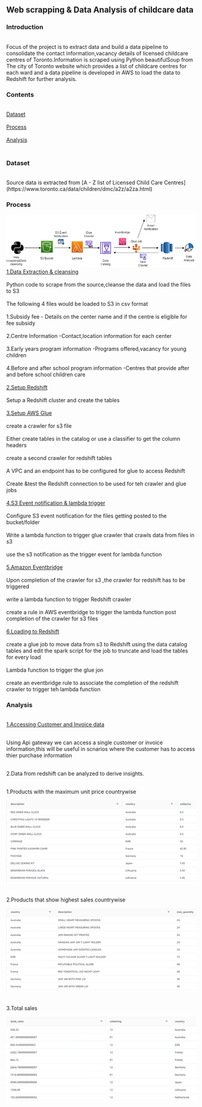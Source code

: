 <h2>Web scrapping & Data Analysis of childcare data</h2>
<h3>Introduction</h3>
<br>Focus of the project is to extract data and build a data pipeline to consolidate the contact information,vacancy details of licensed childcare centres of Toronto.Information is scraped using Python beautifulSoup from The city of Toronto website which provides a list of childcare centres for each ward and a data pipeline is developed in AWS to load the data to Redshift for further analysis.</br> 
 <h3>Contents</h3>
 <br><a href="#Dataset">Dataset</a></br>
 <br><a href="#Process">Process</a></br>
 <br><a href="#Analysis">Analysis</a></br>
 <h3><br id="Dataset">Dataset</br></h3>
 <br>Source data is extracted from  
 [A - Z list of Licensed Child Care Centres](https://www.toronto.ca/data/children/dmc/a2z/a2za.html)</br>
 <h3><p id="Process">Process</p></h3>
 
 ![alt text](https://github.com/shruthi2611/Childcare-Project/blob/main/process_flow.png "Process flow")
 <br>[1.Data Extraction & cleansing](https://github.com/shruthi2611/DEProjects/blob/main/simulation_src_code.ipynb)</br> 
      <br>Python code to scrape from the source,cleanse the data and load the files to S3</br>
      <br>The following 4 files would be loaded to S3 in csv format </br>
      <br>1.Subsidy fee - Details on the center name and if the centre is eligible for fee subsidy</br>
      <br>2.Centre Information -Contact,location information for each center</br>
      <br>3.Early years program information -Programs offered,vacancy for young children</br>
      <br>4.Before and after school program information -Centres that provide after and before school children care</br>
 <br>[2.Setup Redshift](https://github.com/shruthi2611/DEProjects/blob/main/Write_to_kinesis.py)</br>
 <br>Setup a Redshift cluster and create the tables </br>
 <br>[3.Setup AWS Glue](https://github.com/shruthi2611/DEProjects/blob/main/Write_to_kinesis.py)</br>
 <br>create a crawler for s3 file</br>
 <br>Either create tables in the catalog or use a classifier to get the column headers</br> 
 <br>create a second crawler for redshift tables</br>
 <br>A VPC and an endpoint has to be configured for glue to access Redshift</br>
 <br>Create &test the Redshift connection to be used for teh crawler and glue jobs</br>
 <br>[4.S3 Event notification & lambda trigger](https://github.com/shruthi2611/DEProjects/blob/main/Write_to_kinesis.py)</br>
 <br>Configure S3 event notification for the files getting posted to the bucket/folder</br>
 <br>Write a lambda function to trigger glue crawler that crawls data from files in s3</br>
 <br>use the s3 notification as the trigger event for lambda function</br>
 <br>[5.Amazon Eventbridge](https://github.com/shruthi2611/DEProjects/blob/main/write_kinesis_to_s3.py)</br>
 <br>Upon completion of the crawler for s3 ,the crawler for redshift has to be triggered</br>
 <br>write a lambda function to trigger Redshift crawler </br>
 <br>create a rule in AWS eventbridge to trigger the lambda function post completion of the crawler for s3 files</br>
 <br>[6.Loading to Redshift](https://github.com/shruthi2611/DEProjects/blob/main/Kinesis_to_Dynamodb.py)</br>
      <br>create a glue job to move data from s3 to Redshift using the data catalog tables and edit the spark script for the job to truncate and load the tables for every load</br>
      <br>Lambda function to trigger the glue jon</br>
      <br>create an eventbridge rule to associate the completion of the redshift crawler to trigger teh lambda function</br>
 <h3><p id="Analysis">Analysis</p></h3>

<br>[1.Accessing Customer and Invoice data](https://github.com/shruthi2611/DEProjects/blob/main/Write_to_kinesis.py)</br>

 <br>Using Api gateway we can access a single customer or invoice information,this will be useful in scnarios where the customer has to access thier purchase information</br>

<br>2.Data from redshift can be analyzed to derive insights.</br>
 
<br>1.Products with the maximum unit price countrywise</br>
 
![alt text](https://github.com/shruthi2611/DEProjects/blob/main/max_unit_price.PNG "Priceflow")

<br>2.Products that show highest sales countrywise</br>
 
![alt text](https://github.com/shruthi2611/DEProjects/blob/main/product_max_sales.PNG "Product")

<br>3.Total sales</br>
 
![alt text](https://github.com/shruthi2611/DEProjects/blob/main/Total_sales.PNG "sales")
   
     
     

